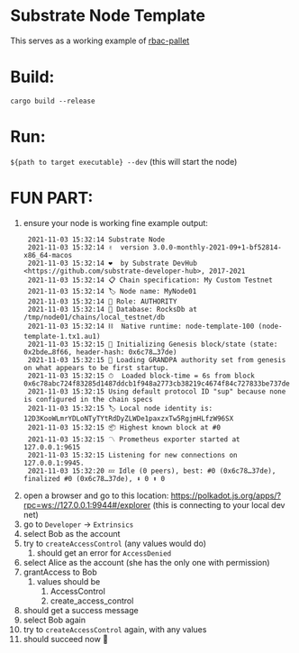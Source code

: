 # Substrate Node Template

This serves as a working example of [rbac-pallet](https://github.com/ozgunozerk/RBAC-pallet)

# Build:
`cargo build --release`

# Run:
`${path to target executable} --dev`
(this will start the node)

# FUN PART:
1. ensure your node is working fine
   example output:
   ```
    2021-11-03 15:32:14 Substrate Node
    2021-11-03 15:32:14 ✌️  version 3.0.0-monthly-2021-09+1-bf52814-x86_64-macos
    2021-11-03 15:32:14 ❤️  by Substrate DevHub <https://github.com/substrate-developer-hub>, 2017-2021
    2021-11-03 15:32:14 📋 Chain specification: My Custom Testnet
    2021-11-03 15:32:14 🏷 Node name: MyNode01
    2021-11-03 15:32:14 👤 Role: AUTHORITY
    2021-11-03 15:32:14 💾 Database: RocksDb at /tmp/node01/chains/local_testnet/db
    2021-11-03 15:32:14 ⛓  Native runtime: node-template-100 (node-template-1.tx1.au1)
    2021-11-03 15:32:15 🔨 Initializing Genesis block/state (state: 0x2bde…8f66, header-hash: 0x6c78…37de)
    2021-11-03 15:32:15 👴 Loading GRANDPA authority set from genesis on what appears to be first startup.
    2021-11-03 15:32:15 ⏱  Loaded block-time = 6s from block 0x6c78abc724f83285d1487ddcb1f948a2773cb38219c4674f84c727833be737de
    2021-11-03 15:32:15 Using default protocol ID "sup" because none is configured in the chain specs
    2021-11-03 15:32:15 🏷 Local node identity is: 12D3KooWLmrYDLoNTyTYtRdDyZLWDe1paxzxTw5RgjmHLfzW96SX
    2021-11-03 15:32:15 📦 Highest known block at #0
    2021-11-03 15:32:15 〽️ Prometheus exporter started at 127.0.0.1:9615
    2021-11-03 15:32:15 Listening for new connections on 127.0.0.1:9945.
    2021-11-03 15:32:20 💤 Idle (0 peers), best: #0 (0x6c78…37de), finalized #0 (0x6c78…37de), ⬇ 0 ⬆ 0
   ```
2. open a browser and go to this location: https://polkadot.js.org/apps/?rpc=ws://127.0.0.1:9944#/explorer (this is connecting to your local dev net)
3. go to `Developer` -> `Extrinsics`
4. select Bob as the account
5. try to `createAccessControl` (any values would do)
    1. should get an error for `AccessDenied`
6. select Alice as the account (she has the only one with permission)
7. grantAccess to Bob
    1. values should be
        1. AccessControl
        2. create_access_control
8. should get a success message
9. select Bob again
10. try to `createAccessControl` again, with any values
11. should succeed now 🥂
